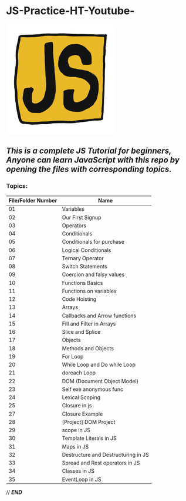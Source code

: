 # JS-Practice-HT-Youtube-

<img src="for_readme.gif" width="300">

## *This is a complete JS Tutorial for beginners, Anyone can learn JavaScript with this repo by opening the files with corresponding topics.*
### Topics:

File/Folder Number | Name
-------------------|------------
01 | Variables
02 | Our First Signup
03 | Operators
04 | Conditionals
05 | Conditionals for purchase
06 | Logical Conditionals
07 | Ternary Operator
08 | Switch Statements
09 | Coercion and falsy values
10 | Functions Basics
11 | Functions on variables
12 | Code Hoisting
13 | Arrays
14 | Callbacks and Arrow functions
15 | Fill and Filter in Arrays
16 | Slice and Splice
17 | Objects
18 | Methods and Objects
19 | For Loop
20 | While Loop and Do while Loop
21 | doreach Loop
22 | DOM (Document Object Model)
23 | Self exe anonymous func
24 | Lexical Scoping
25 | Closure in js
27 | Closure Example
28 | [Project] DOM Project
29 | scope in JS
30 | Template Literals in JS
31 | Maps in JS
32 | Destructure and Destructuring in JS
33 | Spread and Rest operators in JS
34 | Classes in JS
35 | EventLoop in JS

// *****************************END*****************************

